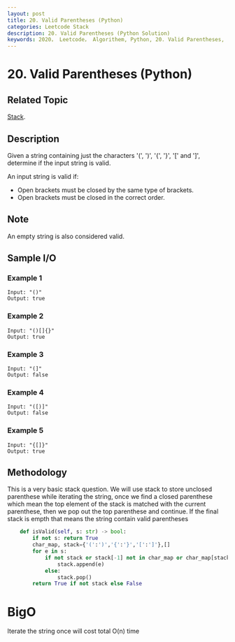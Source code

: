 ```yaml
---
layout: post
title: 20. Valid Parentheses (Python)
categories: Leetcode Stack
description: 20. Valid Parentheses (Python Solution)
keywords: 2020， Leetcode， Algorithem, Python, 20. Valid Parentheses, zhenyu, Stack
---
```


# 20. Valid Parentheses (Python)

## Related Topic
<a href="/categories/#Stack" target="_blank"> Stack</a>.

## Description
Given a string containing just the characters '(', ')', '{', '}', '[' and ']', determine if the input string is valid.

An input string is valid if:

* Open brackets must be closed by the same type of brackets.
* Open brackets must be closed in the correct order.

## Note
An empty string is also considered valid.

## Sample I/O

### Example 1
```
Input: "()"
Output: true
```

### Example 2
```
Input: "()[]{}"
Output: true
```

### Example 3
```
Input: "(]"
Output: false
```

### Example 4
```
Input: "([)]"
Output: false
```

### Example 5
```
Input: "{[]}"
Output: true
```

## Methodology
This is a very basic stack question. We will use stack to store unclosed parenthese while iterating the string, once we find a closed parenthese which mean the top element of the stack is matched with the current parenthese, then we pop out the top parenthese and continue. If the final stack is empth that means the string contain valid parentheses

```python
    def isValid(self, s: str) -> bool:
        if not s: return True
        char_map, stack={'(':')','{':'}','[':']'},[]
        for e in s:
            if not stack or stack[-1] not in char_map or char_map[stack[-1]] != e:
                stack.append(e)
            else:
                stack.pop()
        return True if not stack else False
```
# BigO
Iterate the string once will cost total O(n) time

